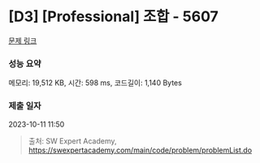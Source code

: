 # [D3] [Professional] 조합 - 5607 

[문제 링크](https://swexpertacademy.com/main/code/problem/problemDetail.do?contestProbId=AWXGKdbqczEDFAUo) 

### 성능 요약

메모리: 19,512 KB, 시간: 598 ms, 코드길이: 1,140 Bytes

### 제출 일자

2023-10-11 11:50



> 출처: SW Expert Academy, https://swexpertacademy.com/main/code/problem/problemList.do
